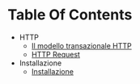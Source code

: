 # Table Of Contents

- HTTP
  - <a href=https://github.com/FabioR1995/HAproxyPersonalGuide/edit/main/Riguardo%20HTTP/il_modello_transazionale_http.md>Il modello transazionale HTTP</a>
  - <a href=https://github.com/FabioR1995/HAproxyPersonalGuide/blob/main/Riguardo%20HTTP/http_request.md>HTTP Request</a>
- Installazione
  - <a href=https://github.com/FabioR1995/HAproxyPersonalGuide/edit/main/Riguardo%20HTTP/installazione.md>Installazione</a>
